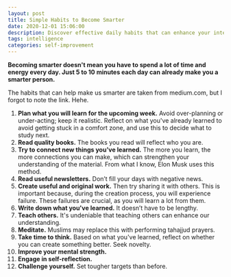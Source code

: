 ```yaml
---
layout: post
title: Simple Habits to Become Smarter
date: 2020-12-01 15:06:00
description: Discover effective daily habits that can enhance your intelligence in just a few minutes each day.
tags: intelligence
categories: self-improvement
---
```


**Becoming smarter doesn't mean you have to spend a lot of time and energy every day. Just 5 to 10 minutes each day can already make you a smarter person.**

The habits that can help make us smarter are taken from medium.com, but I forgot to note the link. Hehe.

1. **Plan what you will learn for the upcoming week.** Avoid over-planning or under-acting; keep it realistic. Reflect on what you've already learned to avoid getting stuck in a comfort zone, and use this to decide what to study next.
2. **Read quality books.** The books you read will reflect who you are.
3. **Try to connect new things you've learned.** The more you learn, the more connections you can make, which can strengthen your understanding of the material. From what I know, Elon Musk uses this method.
4. **Read useful newsletters.** Don’t fill your days with negative news.
5. **Create useful and original work.** Then try sharing it with others. This is important because, during the creation process, you will experience failure. These failures are crucial, as you will learn a lot from them.
6. **Write down what you've learned.** It doesn’t have to be lengthy.
7. **Teach others.** It's undeniable that teaching others can enhance our understanding.
8. **Meditate.** Muslims may replace this with performing tahajjud prayers.
9. **Take time to think.** Based on what you've learned, reflect on whether you can create something better. Seek novelty.
10. **Improve your mental strength.**
11. **Engage in self-reflection.**
12. **Challenge yourself.** Set tougher targets than before.
